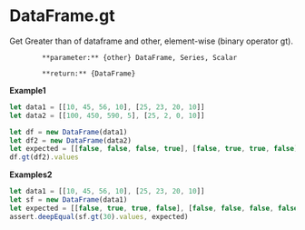 # DataFrame.gt

Get Greater than of dataframe and other, element-wise \(binary operator gt\).

            **parameter:** {other} DataFrame, Series, Scalar

            **return:** {DataFrame}

**Example1**

```javascript
let data1 = [[10, 45, 56, 10], [25, 23, 20, 10]]
let data2 = [[100, 450, 590, 5], [25, 2, 0, 10]]

let df = new DataFrame(data1)
let df2 = new DataFrame(data2)
let expected = [[false, false, false, true], [false, true, true, false]]
df.gt(df2).values
```

**Examples2**

```javascript
let data1 = [[10, 45, 56, 10], [25, 23, 20, 10]]
let sf = new DataFrame(data1)
let expected = [[false, true, true, false], [false, false, false, false]]
assert.deepEqual(sf.gt(30).values, expected)
```

